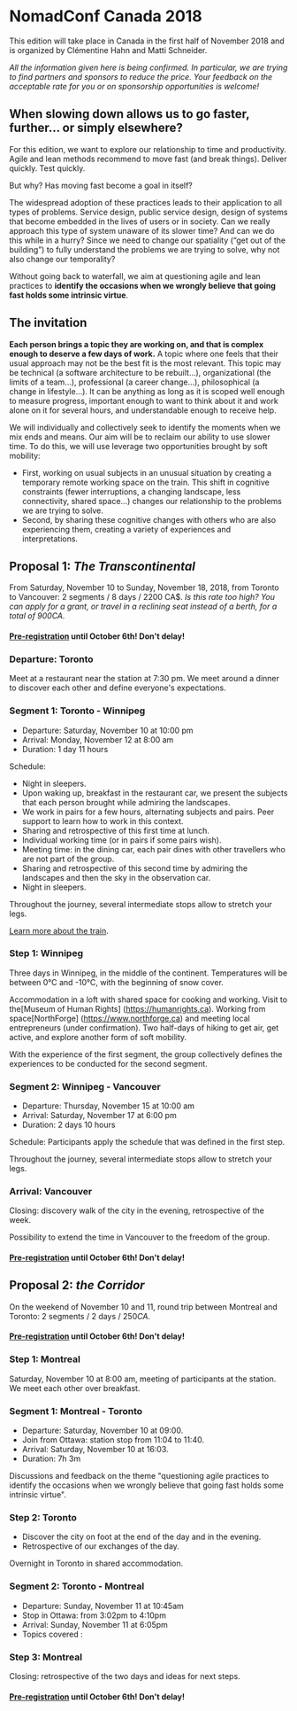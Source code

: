 # NomadConf Canada 2018

This edition will take place in Canada in the first half of November 2018 and is organized by Clémentine Hahn and Matti Schneider.

_All the information given here is being confirmed. In particular, we are trying to find partners and sponsors to reduce the price. Your feedback on the acceptable rate for you or on sponsorship opportunities is welcome!_


## When slowing down allows us to go faster, further… or simply elsewhere?

For this edition, we want to explore our relationship to time and productivity. Agile and lean methods recommend to move fast (and break things). Deliver quickly. Test quickly.

But why? Has moving fast become a goal in itself?

The widespread adoption of these practices leads to their application to all types of problems. Service design, public service design, design of systems that become embedded in the lives of users or in society. Can we really approach this type of system unaware of its slower time? And can we do this while in a hurry? Since we need to change our spatiality (“get out of the building”) to fully understand the problems we are trying to solve, why not also change our temporality?

Without going back to waterfall, we aim at questioning agile and lean practices to **identify the occasions when we wrongly believe that going fast holds some intrinsic virtue**.

## The invitation

**Each person brings a topic they are working on, and that is complex enough to deserve a few days of work.** A topic where one feels that their usual approach may not be the best fit is the most relevant. This topic may be technical (a software architecture to be rebuilt…), organizational (the limits of a team…), professional (a career change…), philosophical (a change in lifestyle…). It can be anything as long as it is scoped well enough to measure progress, important enough to want to think about it and work alone on it for several hours, and understandable enough to receive help.

We will individually and collectively seek to identify the moments when we mix ends and means. Our aim will be to reclaim our ability to use slower time. To do this, we will use leverage two opportunities brought by soft mobility:

- First, working on usual subjects in an unusual situation by creating a temporary remote working space on the train. This shift in cognitive constraints (fewer interruptions, a changing landscape, less connectivity, shared space…) changes our relationship to the problems we are trying to solve.
- Second, by sharing these cognitive changes with others who are also experiencing them, creating a variety of experiences and interpretations.


## Proposal 1: _The Transcontinental_

From Saturday, November 10 to Sunday, November 18, 2018, from Toronto to Vancouver: 2 segments / 8 days / 2200 CA$.
_Is this rate too high? You can apply for a grant, or travel in a reclining seat instead of a berth, for a total of $900 CA$._

#### [Pre-registration](https://nomadconf.slack.com/messages/CCQDYNBDZ/) until October 6th! Don't delay!

### Departure: Toronto

Meet at a restaurant near the station at 7:30 pm. We meet around a dinner to discover each other and define everyone's expectations.

### Segment 1: Toronto - Winnipeg

- Departure: Saturday, November 10 at 10:00 pm
- Arrival: Monday, November 12 at 8:00 am
- Duration: 1 day 11 hours

Schedule:

- Night in sleepers.
- Upon waking up, breakfast in the restaurant car, we present the subjects that each person brought while admiring the landscapes.
- We work in pairs for a few hours, alternating subjects and pairs. Peer support to learn how to work in this context.
- Sharing and retrospective of this first time at lunch.
- Individual working time (or in pairs if some pairs wish).
- Meeting time: in the dining car, each pair dines with other travellers who are not part of the group.
- Sharing and retrospective of this second time by admiring the landscapes and then the sky in the observation car.
- Night in sleepers.

Throughout the journey, several intermediate stops allow to stretch your legs.

[Learn more about the train](https://www.seat61.com/Canada.htm#What_is_the_train_like).

### Step 1: Winnipeg

Three days in Winnipeg, in the middle of the continent. Temperatures will be between 0°C and -10°C, with the beginning of snow cover.

Accommodation in a loft with shared space for cooking and working. Visit to the[Museum of Human Rights] (https://humanrights.ca). Working from space[NorthForge] (https://www.northforge.ca) and meeting local entrepreneurs (under confirmation). Two half-days of hiking to get air, get active, and explore another form of soft mobility.

With the experience of the first segment, the group collectively defines the experiences to be conducted for the second segment.


### Segment 2: Winnipeg - Vancouver

- Departure: Thursday, November 15 at 10:00 am
- Arrival: Saturday, November 17 at 6:00 pm
- Duration: 2 days 10 hours

Schedule: Participants apply the schedule that was defined in the first step.

Throughout the journey, several intermediate stops allow to stretch your legs.

### Arrival: Vancouver

Closing: discovery walk of the city in the evening, retrospective of the week.

Possibility to extend the time in Vancouver to the freedom of the group.

#### [Pre-registration](https://nomadconf.slack.com/messages/CCQDYNBDZ/) until October 6th! Don't delay!


## Proposal 2: _the Corridor_

On the weekend of November 10 and 11, round trip between Montreal and Toronto: 2 segments / 2 days / $250 CA$.

#### [Pre-registration](https://nomadconf.slack.com/messages/CCQDYNBDZ/) until October 6th! Don't delay!

### Step 1: Montreal

Saturday, November 10 at 8:00 am, meeting of participants at the station. We meet each other over breakfast.

### Segment 1: Montreal - Toronto

- Departure: Saturday, November 10 at 09:00.
- Join from Ottawa: station stop from 11:04 to 11:40.
- Arrival: Saturday, November 10 at 16:03.
- Duration: 7h 3m

Discussions and feedback on the theme "questioning agile practices to identify the occasions when we wrongly believe that going fast holds some intrinsic virtue".

### Step 2: Toronto

- Discover the city on foot at the end of the day and in the evening.
- Retrospective of our exchanges of the day.

Overnight in Toronto in shared accommodation.

### Segment 2: Toronto - Montreal

- Departure: Sunday, November 11 at 10:45am
- Stop in Ottawa: from 3:02pm to 4:10pm
- Arrival: Sunday, November 11 at 6:05pm
- Topics covered :

### Step 3: Montreal

Closing: retrospective of the two days and ideas for next steps.

#### [Pre-registration](https://nomadconf.slack.com/messages/CCQDYNBDZ/) until October 6th! Don't delay!
